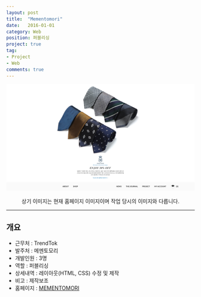 ```yaml
---
layout: post
title:  "Mementomori"
date:   2016-01-01
category: Web
position: 퍼블리싱
project: true
tag:
- Project
- Web
comments: true
---
```


![Homepage Img](../assets/img/project/mementomori1.png)

<center>상기 이미지는 현재 홈페이지 이미지이며 작업 당시의 이미지와 다릅니다.</center>

---

## 개요
* 근무처 : TrendTok
* 발주처 : 메멘토모리
* 개발인원 : 3명
* 역할 : 퍼블리싱
* 상세내역 : 레이아웃(HTML, CSS) 수정 및 제작
* 비고 : 제작보조
* 홈페이지 : [MEMENTOMORI](http://mementomori.co.kr/)
